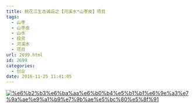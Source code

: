 ```yaml
---
title: 桃花江生态诚品之【河溪水*山枣皮】项目
tags:
  - 山枣
  - 山枣皮
  - 山水
  - 投资
  - 河溪水
  - 项目
url: 2699.html
id: 2699
categories:
  - 创业
date: 2016-11-25 11:41:05
---
```


[![%e6%b2%b3%e6%ba%aa%e6%b0%b4%e5%b1%b1%e6%9e%a3%e7%9a%ae%e9%a1%b9%e7%9b%ae%e5%bc%80%e5%8f%91](http://photo.guolaijie.com/rooufer/uploads/2016/11/河溪水山枣皮项目开发.jpg)](http://photo.guolaijie.com/rooufer/uploads/2016/11/河溪水山枣皮项目开发.jpg)